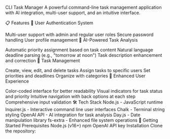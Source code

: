 CLI Task Manager
A powerful command-line task management application with AI integration, multi-user support, and an intuitive interface.

📋 Features
🔐 User Authentication System

Multi-user support with admin and regular user roles
Secure password handling
User profile management
🤖 AI-Powered Task Analysis

Automatic priority assignment based on task content
Natural language deadline parsing (e.g., "tomorrow at noon")
Task description enhancement and correction
📝 Task Management

Create, view, edit, and delete tasks
Assign tasks to specific users
Set priorities and deadlines
Organize with categories
🎨 Enhanced User Experience

Color-coded interface for better readability
Visual indicators for task status and priority
Intuitive navigation with back options at each step
Comprehensive input validation
🛠️ Tech Stack
Node.js - JavaScript runtime
Inquirer.js - Interactive command line user interfaces
Chalk - Terminal string styling
OpenAI API - AI integration for task analysis
Day.js - Date manipulation library
fs-extra - Enhanced file system operations
🚀 Getting Started
Prerequisites
Node.js (v16+)
npm
OpenAI API key
Installation
Clone the repository:
